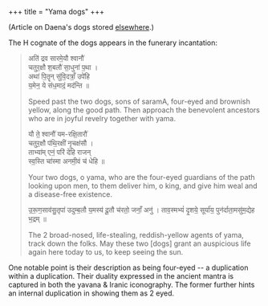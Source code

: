 +++
title = "Yama dogs"
+++

(Article on Daena's dogs stored [elsewhere](/devaH/yAvanaH/daena/articles/MT/daena-dogs/).)

The H cognate of the dogs appears in the funerary incantation:

> अति॑ द्रव सारमे॒यौ श्वानौ॑  
> चतुर॒क्षौ श॒बलौ॑ सा॒धुना॑ प॒था ।  
> अथा॑ पि॒तॄन् सु॑वि॒दत्राँ॒ उपे॑हि  
> य॒मेन॒ ये स॑ध॒मादं॒ मद॑न्ति ॥
>
> Speed past the two dogs, sons of saramA, four-eyed and brownish yellow, along the good path. Then approach the benevolent ancestors who are in joyful revelry together with yama.
>
> यौ ते॒ श्वानौ॑ यम-रक्षि॒तारौ॑  
> चतुर॒क्षौ प॑थि॒रक्षी॑ नृ॒चक्ष॑सौ ।  
> ताभ्या॑म् एनं॒ परि॑ देहि राजन्  
> स्व॒स्ति चा॑स्मा अनमी॒वं च॑ धेहि ॥
>
> Your two dogs, o yama, who are the four-eyed guardians of the path
looking upon men, to them deliver him, o king, and give him weal and a disease-free existence.
>
> उ॒रू॒ण॒साव॑सु॒तृपा॑ उदुम्ब॒लौ य॒मस्य॑ दू॒तौ च॑रतो॒ जनाँ॒ अनु॑ ।
> ताव॒स्मभ्यं॑ दृ॒शये॒ सूर्या॑य॒ पुन॑र्दाता॒मसु॑म॒द्येह भ॒द्रम् ॥
>
> The 2 broad-nosed, life-stealing, reddish-yellow agents of yama, track down the folks. May these two [dogs] grant an auspicious life again here today to us, to keep seeing the sun.

One notable point is their description as being four-eyed -- a duplication within a duplication. Their duality expressed in the ancient mantra is captured in both the yavana & Iranic iconography. The former further hints an internal duplication in showing them as 2 eyed. 

